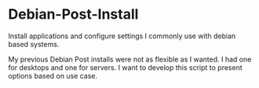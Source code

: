 # Debian-Post-Install
Install applications and configure settings I commonly use with debian based systems.

My previous Debian Post installs were not as flexible as I wanted. I had one for desktops and one for servers. I want to develop this script to present options based on use case.